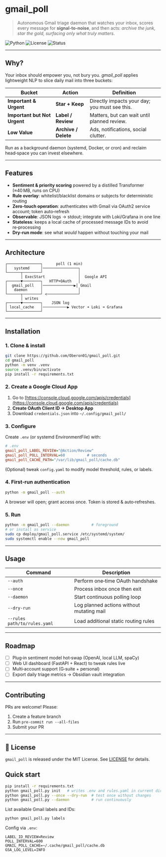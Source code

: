# gmail\_poll

> Autonomous Gmail triage daemon that watches your inbox, scores every message for **signal‑to‑noise**, and then acts: *archive the junk, star the gold, surfacing only what truly matters*.

![Python](https://img.shields.io/badge/Python-3.10%2B-blue?logo=python)
![License](https://img.shields.io/badge/License-MIT-green)
![Status](https://img.shields.io/badge/status-beta-yellow)

---

## Why?

Your inbox should empower you, not bury you. *gmail\_poll* applies lightweight NLP to slice daily mail into three buckets:

| Bucket                       | Action                   | Definition                                    |
| ---------------------------- | ------------------------ | --------------------------------------------- |
| **Important & Urgent**       | **Star + Keep**        | Directly impacts your day; you must see this. |
| **Important but Not Urgent** | **Label / Review**   | Matters, but can wait until planned review.   |
| **Low Value**                | **Archive / Delete** | Ads, notifications, social clutter.           |

Run as a background daemon (systemd, Docker, or cron) and reclaim head‑space you can invest elsewhere.

---

## Features

* **Sentiment & priority scoring** powered by a distilled Transformer (≈40 MB, runs on CPU)
* **Rule overlay**: whitelist/blacklist domains or subjects for deterministic routing
* **Zero‑touch operation**: authenticates with Gmail via OAuth2 service account; token auto‑refresh
* **Observable**: JSON logs → stdout; integrate with Loki/Grafana in one line
* **Stateless**: keeps a local cache of processed message IDs to avoid re‑processing
* **Dry‑run mode**: see what *would* happen without touching your mail

---

## Architecture

```
┌───────────────┐      poll (1 min)
│   systemd     │────────────────┐
└──────┬────────┘                │
       │ ExecStart               │  Google API
┌──────▼────────┐   HTTP+OAuth   │
│  gmail_poll   │──────────────▶│ Gmail
│   daemon      │                │
└──────┬────────┘ <──────────────┘
       │ writes
┌──────▼────────┐    JSON log
│ local_cache   │───────────▶ Vector ➜ Loki ➜ Grafana
└───────────────┘
```

---

## Installation

### 1. Clone & install

```bash
git clone https://github.com/Oberon01/gmail_poll.git
cd gmail_poll
python -m venv .venv
source .venv/bin/activate
pip install -r requirements.txt
```

### 2. Create a Google Cloud App

1. Go to [https://console.cloud.google.com/apis/credentials](https://console.cloud.google.com/apis/credentials)
2. **Create OAuth Client ID → Desktop App**
3. Download `credentials.json` into `~/.config/gmail_poll/`

### 3. Configure

Create `.env` (or systemd EnvironmentFile) with:

```ini
# .env
gmail_poll_LABEL_REVIEW="@Action/Review"
gmail_poll_POLL_INTERVAL=60          # seconds
gmail_poll_CACHE_PATH="/var/lib/gmail_poll/cache.db"
```

(Optional) tweak `config.yaml` to modify model threshold, rules, or labels.

### 4. First‑run authentication

```bash
python -m gmail_poll --auth
```

A browser will open; grant access once. Token is stored & auto‑refreshes.

### 5. Run

```bash
python -m gmail_poll --daemon          # foreground
# or install as service
sudo cp deploy/gmail_poll.service /etc/systemd/system/
sudo systemctl enable --now gmail_poll
```

---

## Usage

| Command                      | Description                               |
| ---------------------------- | ----------------------------------------- |
| `--auth`                     | Perform one‑time OAuth handshake          |
| `--once`                     | Process inbox once then exit              |
| `--daemon`                   | Start continuous polling loop             |
| `--dry-run`                  | Log planned actions without mutating mail |
| `--rules path/to/rules.yaml` | Load additional static routing rules      |

---

## Roadmap

* [ ] Plug‑in sentiment model hot‑swap (OpenAI, local LLM, spaCy)
* [ ] Web UI dashboard (FastAPI + React) to tweak rules live
* [ ] Multi‑account support (G‑suite + personal)
* [ ] Export daily triage metrics → Obsidian vault integration

---

## Contributing

PRs are welcome! Please:

1. Create a feature branch
2. Run `pre-commit run --all-files`
3. Submit your PR

---

## 🪪 License

`gmail_poll` is released under the MIT License. See [LICENSE](LICENSE) for details.


## Quick start

```bash
pip install -r requirements.txt
python gmail_poll.py init   # writes .env and rules.yaml in current dir
python gmail_poll.py --once --dry-run  # test once without changes
python gmail_poll.py --daemon          # run continuously
```

List available Gmail labels and IDs:

```bash
python gmail_poll.py labels
```

Config via `.env`:

```
LABEL_ID_REVIEW=Review
POLL_INTERVAL=600
GMAIL_POLL_CACHE=~/.cache/gmail_poll/cache.db
GSA_LOG_LEVEL=INFO
```
